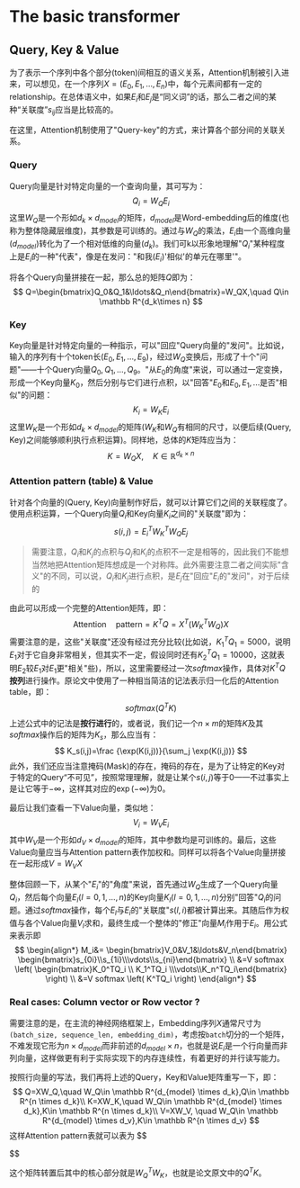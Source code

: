 

# The basic transformer



## Query, Key & Value

为了表示一个序列中各个部分(token)间相互的语义关系，Attention机制被引入进来，可以想见，在一个序列$X=(E_0, E_1, \ldots, E_n)$中，每个元素间都有一定的relationship。在总体语义中，如果$E_i$和$E_j$是“同义词”的话，那么二者之间的某种“关联度”$s_{ij}$应当是比较高的。

在这里，Attention机制使用了"Query-key"的方式，来计算各个部分间的关联关系。

### Query 

Query向量是针对特定向量的一个查询向量，其可写为：
$$
Q_i=W_QE_i
$$
这里$W_Q$是一个形如$d_k\times d_{model}$的矩阵，$d_{model}$是Word-embedding后的维度(也称为整体隐藏层维度)，其参数是可训练的。通过与$W_Q$的乘法，$E_i$由一个高维向量($d_{model}$)转化为了一个相对低维的向量($d_k$)。我们可k以形象地理解"$Q_i$"某种程度上是$E_i$的一种"代表"，像是在发问："和我($E_i$)'相似'的单元在哪里'"。

将各个Query向量拼接在一起，那么总的矩阵$Q$即为：
$$
Q=\begin{bmatrix}Q_0&Q_1&\ldots&Q_n\end{bmatrix}=W_QX,\quad Q\in \mathbb R^{d_k\times n}
$$

### Key

Key向量是针对特定向量的一种指示，可以"回应"Query向量的"发问"。比如说，输入的序列有十个token长($E_0, E_1, \ldots, E_9$)，经过$W_Q$变换后，形成了十个"问题"——十个Query向量$Q_0, Q_1, \ldots, Q_9$。"从$E_0$的角度"来说，可以通过一定变换，形成一个Key向量$K_0$，然后分别与它们进行点积，以"回答"$E_0$和$E_0, E_1, ...$是否"相似"的问题：
$$
K_i=W_KE_i
$$
这里$W_K$是一个形如$d_k\times d_{model}$的矩阵($W_K$和$W_Q$有相同的尺寸，以便后续(Query, Key)之间能够顺利执行点积运算)。同样地，总体的$K$矩阵应当为：
$$
K=W_QX,\quad K\in \mathbb R^{d_k\times n}
$$


### Attention pattern (table) & Value

针对各个向量的(Query, Key)向量制作好后，就可以计算它们之间的关联程度了。使用点积运算，一个Query向量$Q_i$和Key向量$K_i$之间的"关联度"即为：
$$
s(i,j)=E_i^TW_K^T W_QE_j
$$

> 需要注意，$Q_i$和$K_j$的点积与$Q_j$和$K_i$的点积不一定是相等的，因此我们不能想当然地把Attention矩阵想成是一个对称阵。此外需要注意二者之间实际"含义"的不同，可以说，$Q_i$和$K_j$进行点积，是$E_j$在"回应"$E_i$的"发问"，对于后续的

由此可以形成一个完整的Attention矩阵，即：
$$
\text{Attention}\quad \text{pattern}=K^TQ=X^T(W_K^T W_Q)X
$$
需要注意的是，这些"关联度"还没有经过充分比较(比如说，$K_1^TQ_1=5000$，说明$E_1$对于它自身非常相关，但其实不一定，假设同时还有$K_2^TQ_1=10000$，这就表明$E_2$较$E_1$对$E_1$更"相关"些)，所以，这里需要经过一次$softmax$操作，具体对$K^TQ$**按列**进行操作。原论文中使用了一种相当简洁的记法表示归一化后的Attention table，即：
$$
softmax(Q^TK)
$$
上述公式中的记法是**按行进行**的，或者说，我们记一个$n\times m$的矩阵$K$及其$softmax$操作后的矩阵为$K_s$，那么应当有：
$$
K_s(i,j)=\frac {\exp(K(i,j))}{\sum_j \exp(K(i,j))}
$$
此外，我们还应当注意掩码(Mask)的存在，掩码的存在，是为了让特定的Key对于特定的Query“不可见”，按照常理理解，就是让某个$s(i,j)$等于$0$——不过事实上是让它等于$-\infty$，这样其对应的$\exp(-\infty)$为0。

最后让我们查看一下Value向量，类似地：
$$
V_i = W_VE_i
$$
其中$W_V$是一个形如$d_V \times d_{model}$的矩阵，其中参数均是可训练的。最后，这些Value向量应当与Attention pattern表作加权和。同样可以将各个Value向量拼接在一起形成$V=W_V X$

整体回顾一下，从某个"$E_i$"的"角度"来说，首先通过$W_Q$生成了一个Query向量$Q_i$，然后每个向量$E_l(l=0,1,\ldots,n)$的Key向量$K_l(l=0,1,\ldots,n)$分别"回答"$Q_i$的问题。通过$softmax$操作，每个$E_l$与$E_i$的"关联度"$s(l, i)$都被计算出来。其随后作为权值与各个Value向量$V_l$求和，最终生成一个整体的"修正"向量$M_i$作用于$E_i$。用公式来表示即
$$
\begin{align*}
M_i&=
\begin{bmatrix}V_0&V_1&\ldots&V_n\end{bmatrix}
\begin{bmatrix}s_{0i}\\s_{1i}\\\vdots\\s_{ni}\end{bmatrix}
\\
&=V softmax \left( \begin{bmatrix}K_0^TQ_i \\ K_1^TQ_i \\\vdots\\K_n^TQ_i\end{bmatrix} \right)
\\
&=V softmax \left( K^TQ_i \right)
\end{align*}
$$

### Real cases: Column vector or Row vector ?

需要注意的是，在主流的神经网络框架上，Embedding序列$X$通常尺寸为`(batch_size, sequence_len, embedding_dim)`，考虑按`batch`切分的一个矩阵，不难发现它形为$n \times d_{model}$而非前述的$d_{model}\times n$，也就是说$E_i$是一个行向量而非列向量，这样做更有利于实际实现下的内存连续性，有着更好的并行读写能力。

按照行向量的写法，我们再将上述的Query，Key和Value矩阵重写一下，即：
$$
Q=XW_Q,\quad W_Q\in \mathbb R^{d_{model} \times d_k},Q\in \mathbb R^{n \times d_k}\\
K=XW_K,\quad W_Q\in \mathbb R^{d_{model} \times d_k},K\in \mathbb R^{n \times d_k}\\
V=XW_V, \quad W_Q\in \mathbb R^{d_{model} \times d_v},K\in \mathbb R^{n \times d_v}
$$
 这样Attention pattern表就可以表为
$$

$$






这个矩阵转置后其中的核心部分就是$W_Q^T W_K$，也就是论文原文中的$Q^TK$。


